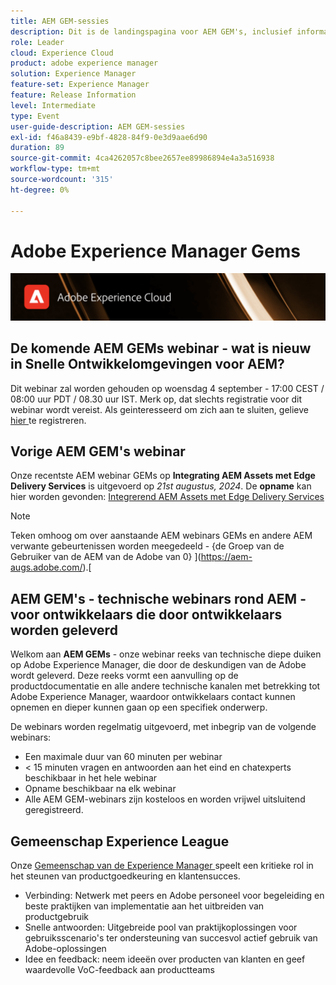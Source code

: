 ```yaml
---
title: AEM GEM-sessies
description: Dit is de landingspagina voor AEM GEM's, inclusief informatie over de webinarreeks en registratiegegevens, vorige en volgende webinars
role: Leader
cloud: Experience Cloud
product: adobe experience manager
solution: Experience Manager
feature-set: Experience Manager
feature: Release Information
level: Intermediate
type: Event
user-guide-description: AEM GEM-sessies
exl-id: f46a8439-e9bf-4828-84f9-0e3d9aae6d90
duration: 89
source-git-commit: 4ca4262057c8bee2657ee89986894e4a3a516938
workflow-type: tm+mt
source-wordcount: '315'
ht-degree: 0%

---
```


# Adobe Experience Manager Gems

<img alt="Digitale ervaringen" src="./assets/ADX_Gems.png"/>

## De komende AEM GEMs webinar - wat is nieuw in Snelle Ontwikkelomgevingen voor AEM?

Dit webinar zal worden gehouden op woensdag 4 september - 17:00 CEST / 08:00 uur PDT / 08.30 uur IST. Merk op, dat slechts registratie voor dit webinar wordt vereist.
Als geinteresseerd om zich aan te sluiten, gelieve [ hier ](https://adobe.ly/3LTT3hg) te registreren.

<!--  Remove the comment marks, and put the upcoming event in the below table

<table style="max-width: 1214px;">
<tr>
  <td style="vertical-align: top;">
    <a href="https://www.youtube.com/watch?v=f1T9XU9TCJU">
      <img alt="Experience League LIVE Oct 25" src="assets/Oct25_2022_exl_live_banner_web_1920_WebBanner.png">
    </a>
    <div>
      <a href="https://www.youtube.com/watch?v=f1T9XU9TCJU">
        <strong>Deliver the right offer at the right time with decision management</strong>
      </a>
      <br/><em>with Sandra Hausmann, Ben Tepfer, Brandon Poyfair, and Jason Hickey</em>
      <br/><em>October 25, 2022</em>
    </div>
  </td>
</tr>
</table>

-->

## Vorige AEM GEM&#39;s webinar

Onze recentste AEM webinar GEMs op **Integrating AEM Assets met Edge Delivery Services** is uitgevoerd op *21st augustus, 2024*.
De **opname** kan hier worden gevonden:
[ Integrerend AEM Assets met Edge Delivery Services ](gems2024/edge-delivery-for-aem-assets.md)

>[!NOTE]
>
> Teken omhoog om over aanstaande AEM webinars GEMs en andere AEM verwante gebeurtenissen worden meegedeeld - {de Groep van de Gebruiker van de AEM van de Adobe van 0} ](https://aem-augs.adobe.com/).[

## AEM GEM&#39;s - technische webinars rond AEM - voor ontwikkelaars die door ontwikkelaars worden geleverd

Welkom aan **AEM GEMs** - onze webinar reeks van technische diepe duiken op Adobe Experience Manager, die door de deskundigen van de Adobe wordt geleverd. Deze reeks vormt een aanvulling op de productdocumentatie en alle andere technische kanalen met betrekking tot Adobe Experience Manager, waardoor ontwikkelaars contact kunnen opnemen en dieper kunnen gaan op een specifiek onderwerp.

De webinars worden regelmatig uitgevoerd, met inbegrip van de volgende webinars:

* Een maximale duur van 60 minuten per webinar
* &lt; 15 minuten vragen en antwoorden aan het eind en chatexperts beschikbaar in het hele webinar
* Opname beschikbaar na elk webinar
* Alle AEM GEM-webinars zijn kosteloos en worden vrijwel uitsluitend geregistreerd.

## Gemeenschap Experience League

Onze [ Gemeenschap van de Experience Manager ](https://experienceleaguecommunities.adobe.com/t5/adobe-experience-manager/ct-p/adobe-experience-manager-community) speelt een kritieke rol in het steunen van productgoedkeuring en klantensucces.

* Verbinding: Netwerk met peers en Adobe personeel voor begeleiding en beste praktijken van implementatie aan het uitbreiden van productgebruik
* Snelle antwoorden: Uitgebreide pool van praktijkoplossingen voor gebruiksscenario&#39;s ter ondersteuning van succesvol actief gebruik van Adobe-oplossingen
* Idee en feedback: neem ideeën over producten van klanten en geef waardevolle VoC-feedback aan productteams
